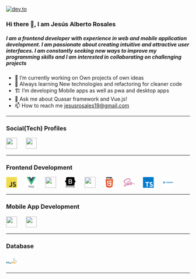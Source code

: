 <p>
<a href="https://dev.to/steliuz25"><img src="https://img.shields.io/badge/dev.to-Follow-lightgrey?style=social&logo=dev.to" alt="dev.to"></a>&ensp;</p> 

 ### Hi there 👋, I am Jesús Alberto Rosales

 ##### I am a frontend developer with experience in web and mobile application development. I am passionate about creating intuitive and attractive user interfaces. I am constantly seeking new ways to improve my programming skills and I am interested in collaborating on challenging projects

 - 🔭 I’m currently working on Own projects of own ideas
 - 🌱 Always learning New technologies and refactoring for cleaner code
 - 🏗 I’m developing Mobile apps as well as pwa and desktop apps
 - 💬 Ask me about Quasar framework and Vue.js!
 - 📫 How to reach me jesusrosales19@gmail.com
 
 ---


 

 ### Social(Tech) Profiles 
 <p align='left'><a href="https://dev.to/steliuz25" target="_blank"><img height="30" width="30" src="https://cdn.jsdelivr.net/npm/simple-icons@3.0.1/icons/dev-dot-to.svg" /></a>&nbsp;&nbsp;&nbsp;&nbsp;&nbsp;&nbsp;<a href="https://linkedin.com/in/jesús-rosales-532b93158" target="_blank"><img height="30" width="30" src="https://cdn.jsdelivr.net/npm/simple-icons@3.0.1/icons/linkedin.svg" /></a>&nbsp;&nbsp;&nbsp;&nbsp;&nbsp;&nbsp;</p> 

 
 ---


 ### Frontend Development 
 <p align='left'><a><img height="30" width="30" src="https://raw.githubusercontent.com/devicons/devicon/master/icons/javascript/javascript-original.svg" /></a>&nbsp;&nbsp;&nbsp;&nbsp;&nbsp;&nbsp;<a><img height="30" width="30" src="https://raw.githubusercontent.com/devicons/devicon/master/icons/vuejs/vuejs-original-wordmark.svg" /></a>&nbsp;&nbsp;&nbsp;&nbsp;&nbsp;&nbsp;<a><img height="30" width="30" src="https://bestofjs.org/logos/vuetify.svg" /></a>&nbsp;&nbsp;&nbsp;&nbsp;&nbsp;&nbsp;<a><img height="30" width="30" src="https://raw.githubusercontent.com/devicons/devicon/master/icons/bootstrap/bootstrap-plain-wordmark.svg" /></a>&nbsp;&nbsp;&nbsp;&nbsp;&nbsp;&nbsp;<a><img height="30" width="30" src="https://angular.io/assets/images/logos/angular/angular.svg" /></a>&nbsp;&nbsp;&nbsp;&nbsp;&nbsp;&nbsp;<a><img height="30" width="30" src="https://raw.githubusercontent.com/devicons/devicon/master/icons/html5/html5-original-wordmark.svg" /></a>&nbsp;&nbsp;&nbsp;&nbsp;&nbsp;&nbsp;<a><img height="30" width="30" src="https://raw.githubusercontent.com/devicons/devicon/master/icons/sass/sass-original.svg" /></a>&nbsp;&nbsp;&nbsp;&nbsp;&nbsp;&nbsp;<a><img height="30" width="30" src="https://raw.githubusercontent.com/devicons/devicon/master/icons/typescript/typescript-original.svg" /></a>&nbsp;&nbsp;&nbsp;&nbsp;&nbsp;&nbsp;<a><img height="30" width="30" src="https://raw.githubusercontent.com/devicons/devicon/d00d0969292a6569d45b06d3f350f463a0107b0d/icons/webpack/webpack-original-wordmark.svg" /></a>&nbsp;&nbsp;&nbsp;&nbsp;&nbsp;&nbsp;</p>
 
 ---


 ### Mobile App Development 
 <p align='left'><a><img height="30" width="30" src="https://upload.wikimedia.org/wikipedia/commons/d/d1/Ionic_Logo.svg" /></a>&nbsp;&nbsp;&nbsp;&nbsp;&nbsp;&nbsp;<a><img height="30" width="30" src="https://www.vectorlogo.zone/logos/apache_cordova/apache_cordova-icon.svg" /></a>&nbsp;&nbsp;&nbsp;&nbsp;&nbsp;&nbsp;</p>
 
 ---


 ### Database 
 <p align='left'><a><img height="30" width="30" src="https://raw.githubusercontent.com/devicons/devicon/master/icons/mysql/mysql-original-wordmark.svg" /></a>&nbsp;&nbsp;&nbsp;&nbsp;&nbsp;&nbsp;</p>
 
 ---
